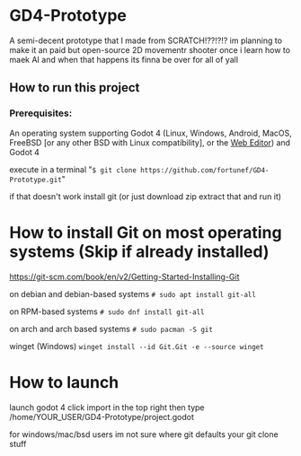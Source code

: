 # GD4-Prototype
A semi-decent prototype that I made from SCRATCH!??!?!?
im planning to make it an paid but open-source 2D movementr shooter once i learn how to maek AI and when that happens its finna be over for all of yall

## How to run this project

### Prerequisites:
An operating system supporting Godot 4 (Linux, Windows, Android, MacOS, FreeBSD [or any other BSD with Linux compatibility], or the [Web Editor](https://editor.godotengine.org/releases/latest/)) and Godot 4 

execute in a terminal "`$ git clone https://github.com/fortunef/GD4-Prototype.git`"

if that doesn't work install git (or just download zip extract that and run it)

# How to install Git on most operating systems (Skip if already installed)

https://git-scm.com/book/en/v2/Getting-Started-Installing-Git

on debian and debian-based systems
`# sudo apt install git-all`

on RPM-based systems
`# sudo dnf install git-all`

on arch and arch based systems
`# sudo pacman -S git`

winget (Windows)
`winget install --id Git.Git -e --source winget`

# How to launch

launch godot 4 click import in the top right then type /home/YOUR_USER/GD4-Prototype/project.godot

for windows/mac/bsd users im not sure where git defaults your git clone stuff

